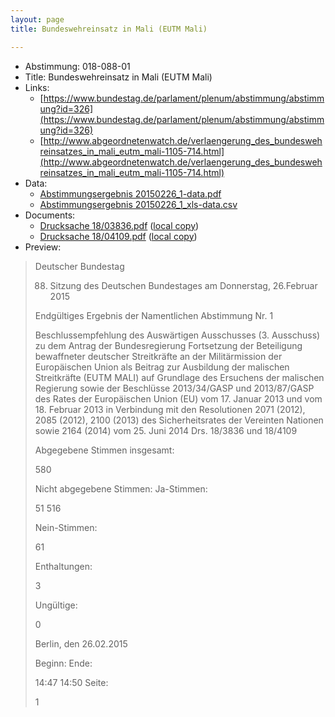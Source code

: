 ```yaml
---
layout: page
title: Bundeswehreinsatz in Mali (EUTM Mali)

---
```


* Abstimmung: 018-088-01
* Title: Bundeswehreinsatz in Mali (EUTM Mali)
* Links: 
    * [https://www.bundestag.de/parlament/plenum/abstimmung/abstimmung?id=326](https://www.bundestag.de/parlament/plenum/abstimmung/abstimmung?id=326)
    * [http://www.abgeordnetenwatch.de/verlaengerung_des_bundeswehreinsatzes_in_mali_eutm_mali-1105-714.html](http://www.abgeordnetenwatch.de/verlaengerung_des_bundeswehreinsatzes_in_mali_eutm_mali-1105-714.html)
* Data: 
    * [Abstimmungsergebnis 20150226_1-data.pdf](/abstimmungsliste/20150226_1-data.pdf)
    * [Abstimmungsergebnis 20150226_1_xls-data.csv](/abstimmungsliste/analyses/20150226_1_xls-data.csv)
* Documents: 
    * [Drucksache 18/03836.pdf](http://dip21.bundestag.de/dip21/btd/18/038/1803836.pdf) ([local copy](/abstimmungsdaten/018-088-01/1803836.pdf))
    * [Drucksache 18/04109.pdf](http://dip21.bundestag.de/dip21/btd/18/041/1804109.pdf) ([local copy](/abstimmungsdaten/018-088-01/1804109.pdf))
* Preview: 
> Deutscher Bundestag
> 
> 88. Sitzung des Deutschen Bundestages
> am Donnerstag, 26.Februar 2015
> 
> Endgültiges Ergebnis der Namentlichen Abstimmung Nr. 1
> 
> Beschlussempfehlung des Auswärtigen Ausschusses (3. Ausschuss) zu dem Antrag der
> Bundesregierung
> Fortsetzung der Beteiligung bewaffneter deutscher Streitkräfte an der Militärmission der
> Europäischen Union als Beitrag zur Ausbildung der malischen Streitkräfte (EUTM MALI)
> auf Grundlage des Ersuchens der malischen Regierung sowie der Beschlüsse
> 2013/34/GASP und 2013/87/GASP des Rates der Europäischen Union (EU) vom 17. Januar
> 2013 und vom 18. Februar 2013 in Verbindung mit den Resolutionen 2071 (2012), 2085
> (2012), 2100 (2013) des Sicherheitsrates der Vereinten Nationen sowie 2164 (2014) vom 25.
> Juni 2014
> Drs. 18/3836 und 18/4109
> 
> Abgegebene Stimmen insgesamt:
> 
> 580
> 
> Nicht abgegebene Stimmen:
> Ja-Stimmen:
> 
> 51
> 516
> 
> Nein-Stimmen:
> 
> 61
> 
> Enthaltungen:
> 
> 3
> 
> Ungültige:
> 
> 0
> 
> Berlin, den 26.02.2015
> 
> Beginn:
> Ende:
> 
> 14:47
> 14:50
> Seite:
> 
> 1
> 
> 
